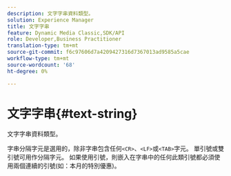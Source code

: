 ```yaml
---
description: 文字字串資料類型。
solution: Experience Manager
title: 文字字串
feature: Dynamic Media Classic,SDK/API
role: Developer,Business Practitioner
translation-type: tm+mt
source-git-commit: f6c97606d7a4209427316d7367013ad9585a5cae
workflow-type: tm+mt
source-wordcount: '68'
ht-degree: 0%

---
```



# 文字字串{#text-string}

文字字串資料類型。

字串分隔字元是選用的，除非字串包含任何`<CR>`、`<LF>`或`<TAB>`字元。 單引號或雙引號可用作分隔字元。 如果使用引號，則嵌入在字串中的任何此類引號都必須使用兩個連續的引號(如：本月的特別優惠)。